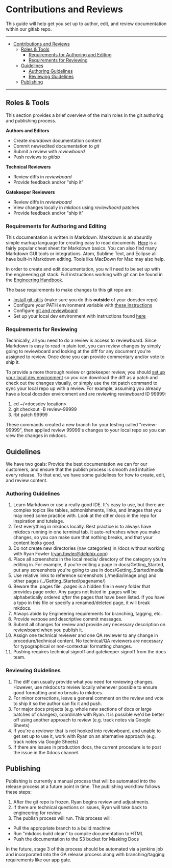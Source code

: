 # Contributions and Reviews

This guide will help get you set up to author, edit, and review documentation within our gitlab repo.

----

- [Contributions and Reviews](#contributions-and-reviews)
	- [Roles & Tools](#roles-tools)
		- [Requirements for Authoring and Editing](#requirements-for-authoring-and-editing)
		- [Requirements for Reviewing](#requirements-for-reviewing)
	- [Guidelines](#guidelines)
		- [Authoring Guidelines](#authoring-guidelines)
		- [Reviewing Guidelines](#reviewing-guidelines)
	- [Publishing](#publishing)

----

## Roles & Tools

This section provides a brief overview of the main roles in the git authoring and publishing process.

**Authors and Editors**

* Create _markdown_ documentation content
* Commit new/edited documentation to _git_
* Submit a review with _reviewboard_
* Push reviews to _gitlab_

**Technical Reviewers**

* Review diffs in _reviewboard_
* Provide feedback and/or "ship it"

**Gatekeeper Reviewers**

* Review diffs in _reviewboard_
* View changes locally in _mkdocs_ using _reviewboard_ patches
* Provide feedback and/or "ship it"

### Requirements for Authoring and Editing

This documentation is written in Markdown. Markdown is an absurdly simple markup language for creating easy to read documents. [Here](https://github.com/adam-p/markdown-here/wiki/Markdown-Cheatsheet) is a fairly popular cheat sheet for Markdown basics. You can also find many Markdown GUI tools or integrations. Atom, Sublime Text, and Eclipse all have built-in Markdown editing. Tools like MacDown for Mac may also help.

In order to create and edit documentation, you will need to be set up with the engineering git stack. Full instructions working with git can be found in the [Engineering Handbook](https://docs.delphix.com/display/EH/Setting+Up+Git).

The base requirements to make changes to this git repo are:

* [Install git-utils](https://docs.delphix.com/display/EH/Setting+Up+Git#SettingUpGit-Installgit-utils) (make sure you do this **outside** of your docsdev repo)
* Configure your PATH environment variable with [these instructions](https://gitlab.delphix.com/git/git-utils)
* Configure [git and reviewboard](https://docs.delphix.com/display/EH/Setting+Up+Git#SettingUpGit-ConfigureGit)
* Set up your local dev environment with instructions found [here](https://gitlab.delphix.com/docs/docsdev)

### Requirements for Reviewing

Technically, all you need to do a review is access to reviewboard. Since Markdown is easy to read in plain text, you can review changes by simply going to reviewboard and looking at the diff for any document you're assigned to review. Once done you can provide commentary and/or vote to ship it.

To provide a more thorough review or gatekeeper review, you should [set up your local dev environment](https://gitlab.delphix.com/docs/docsdev) so you can download the diff as a patch and check out the changes visually, or simply use the rbt patch command to sync your local repo up with a review. For example, assuming you already have a local docsdev environment and are reviewing reviewboard ID 99999:

1. cd ~/\<docsdev location\>
2. git checkout -B review-99999
3. rbt patch 99999

These commands created a new branch for your testing called "review-99999", then applied review 99999's changes to your local repo so you can view the changes in mkdocs.

## Guidelines

We have two goals: Provide the best documentation we can for our customers, and ensure that the publish process is smooth and intuitive every release. To that end, we have some guidelines for how to create, edit, and review content.

### Authoring Guidelines

1. Learn Markdown or use a really good IDE. It's easy to use, but there are complex topics like tables, admonishments, links, and images that you may need some practice with. Look at the other docs in the repo for inspiration and tutelage.
2. Test everything in mkdocs locally. Best practice is to always have mkdocs running in one terminal tab. It auto-refreshes when you make changes, so you can make sure that nothing breaks, and that your content looks good.
3. Do not create new directories (nav categories) in /docs without working with Ryan Fowler (ryan.fowler@delphix.com)
4. Place all screenshots in the local media/ directory of the category you're editing in. For example, if you're editing a page in docs/Getting_Started, put any screenshots you're going to use in docs/Getting_Started/media
5. Use relative links to reference screenshots (./media/image.png) and other pages (../Getting_Started/pagename/)
6. Beware the .pages file. .pages is a hidden file in every folder that provides page order. Any pages not listed in .pages will be alphabetically ordered _after_ the pages that have been listed. If you have a typo in this file or specify a renamed/deleted page, it will break mkdocs.
7. Always abide by Engineering requirements for branching, tagging, etc.
8. Provide verbose and descriptive commit messages.
9. Submit all changes for review and provide any necessary description on reviewboard when you publish it.
10. Assign one technical reviewer and one QA reviewer to any change in procedure/technical content. No technical/QA reviewers are necessary for typographical or non-contextual formatting changes.
11. Pushing requires technical signoff and gatekeeper signoff from the docs team.

### Reviewing Guidelines

1. The diff can usually provide what you need for reviewing changes. However, use mkdocs to review locally whenever possible to ensure good formatting and no breaks to mkdocs.
2. For minor corrections, leave a general comment on the review and vote to ship it so the author can fix it and push.
3. For major docs projects (e.g. whole new sections of docs or large batches of changes), coordinate with Ryan. It is possible we'd be better off using another approach to review (e.g. track notes via Google Sheets)
4. If you're a reviewer that is not hooked into reviewboard, and unable to get set up to use it, work with Ryan on an alternative approach (e.g. track notes via Google Sheets)
5. If there are issues in production docs, the current procedure is to post the issue in the #docs channel.

## Publishing

Publishing is currently a manual process that will be automated into the release process at a future point in time. The publishing workflow follows these steps:

1. After the git repo is frozen, Ryan begins review and adjustments.
2. If there are technical questions or issues, Ryan will take back to engineering for review.
3. The publish process will run. This process will:
  * Pull the appropriate branch to a build machine
  * Run "mkdocs build clean" to compile documentation to HTML
  * Push the documentation to the S3 bucket for Masking Docs

In the future, stage 3 of this process should be automated via a jenkins job and incorporated into the GA release process along with branching/tagging requirements like our app gate.
